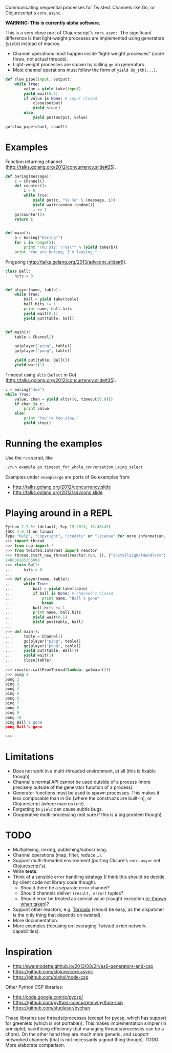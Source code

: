 Communicating sequential processes for Twisted. Channels like Go, or Clojurescript's `core.async`.

**WARNING: This is currently alpha  software.**

This is a very close port of Clojurescript's `core.async`. The significant difference is that light-weight processes are implemented using generators (`yield`) instead of macros.

- Channel operations must happen inside "light-weight processes" (code flows, not actual threads).
- Light-weight processes are spawn by calling `go` on generators.
- Most channel operations must follow the form of `yield do_sth(...)`.

```python
def slow_pipe(input, output):
    while True:
        value = yield take(input)
        yield wait(0.5)
        if value is None: # input closed
            close(output)
            yield stop()
        else:
            yield put(output, value)

go(slow_pipe(chan1, chan2))
```

# Examples
Function returning channel (http://talks.golang.org/2012/concurrency.slide#25).
```python
def boring(message):
    c = Channel()
    def counter():
        i = 0
        while True:
            yield put(c, "%s %d" % (message, i))
            yield wait(random.random())
            i += 1
    go(counter())
    return c


def main():
    b = boring("boring!")
    for i in range(5):
        print "You say: \"%s\"" % (yield take(b))
    print "You are boring; I'm leaving."
```

Pingpong (http://talks.golang.org/2013/advconc.slide#6).
```python
class Ball:
    hits = 0


def player(name, table):
    while True:
        ball = yield take(table)
        ball.hits += 1
        print name, ball.hits
        yield wait(0.1)
        yield put(table, ball)


def main():
    table = Channel()

    go(player("ping", table))
    go(player("pong", table))

    yield put(table, Ball())
    yield wait(1)
```

Timeout using `alts` (`select` in Go) (http://talks.golang.org/2012/concurrency.slide#35).
```python
c = boring("Joe")
while True:
    value, chan = yield alts([c, timeout(0.8)])
    if chan is c:
        print value
    else:
        print "You're too slow."
        yield stop()
```

# Running the examples
Use the `run` script, like
```bash
./run example.go.timeout_for_whole_conversation_using_select
```

Examples under `example/go` are ports of Go examples from:
- http://talks.golang.org/2012/concurrency.slide
- http://talks.golang.org/2013/advconc.slide.


# Playing around in a REPL
```python
Python 2.7.5+ (default, Sep 19 2013, 13:48:49)
[GCC 4.8.1] on linux2
Type "help", "copyright", "credits" or "license" for more information.
>>> import thread
>>> from csp import *
>>> from twisted.internet import reactor
>>> thread.start_new_thread(reactor.run, (), {"installSignalHandlers": False})
140038185355008
>>> class Ball:
...     hits = 0
...
>>> def player(name, table):
...     while True:
...         ball = yield take(table)
...         if ball is None: # channel's closed
...             print name, "Ball's gone"
...             break
...         ball.hits += 1
...         print name, ball.hits
...         yield wait(0.1)
...         yield put(table, ball)
...
>>> def main():
...     table = Channel()
...     go(player("ping", table))
...     go(player("pong", table))
...     yield put(table, Ball())
...     yield wait(1)
...     close(table)
...
>>> reactor.callFromThread(lambda: go(main()))
>>> ping 1
pong 2
ping 3
pong 4
ping 5
pong 6
ping 7
pong 8
ping 9
pong 10
ping Ball's gone
pong Ball's gone

>>>
```

# Limitations
- Does not work in a multi-threaded environment, at all (this is fixable though).
- Channel's normal API cannot be used outside of a process (more precisely outside of the generator function of a process).
- Generator functions must be used to spawn processes. This makes it less composable than in Go (where the constructs are built-in), or Clojurescript (where macros rule).
- Forgetting to `yield` can cause subtle bugs.
- Cooperative multi-processing (not sure if this is a big problem though).

# TODO
- Multiplexing, mixing, publishing/subscribing.
- Channel operations (map, filter, reduce...).
- Support multi-threaded environment (porting Clojure's `core.async` not Clojurescript's).
- Write **tests**.
- Think of a sensible error handling strategy (I think this should be decide by client code not library code though).
  + Should there be a separate error channel?
  + Should channels deliver `(result, error)` tuples?
  + Should error be treated as special value (caught exception [re-thrown when taken](http://swannodette.github.io/2013/08/31/asynchronous-error-handling/))?
- Support other reactors, e.g. [Tornado](http://www.tornadoweb.org/en/stable/) (should be easy, as the dispatcher is the only thing that depends on twisted).
- More documentation.
- More examples (focusing on leveraging Twisted's rich network capabilities).

# Inspiration
- http://swannodette.github.io/2013/08/24/es6-generators-and-csp
- https://github.com/clojure/core.async
- https://github.com/olahol/node-csp

Other Python CSP libraries:
- http://code.google.com/p/pycsp/
- https://github.com/python-concurrency/python-csp
- https://github.com/stuglaser/pychan

These libraries use threads/processes (except for pycsp, which has support for greenlets (which is not portable)). This makes implementation simpler (in principle), sacrificing efficiency (but managing threads/processes can be a chore). On the other hand they are much more generic, and support networked channels (that is not necessarily a good thing though).
TODO: More elaborate comparison.
